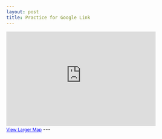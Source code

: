 ```yaml
---
layout: post
title: Practice for Google Link
---
```

<iframe width="395" height="250" frameborder="0" scrolling="no" marginheight="0" marginwidth="0" src="https://maps.google.com/maps?f=q&amp;source=s_q&amp;hl=en&amp;geocode=&amp;q=Charlottesville&amp;aq=&amp;ll=38.0293 N,78.4767 W&amp;ie=UTF8&amp;hq=&amp;hnear=Charlottesv ille,+Charlottesville+City,+United+States&amp;t=m&amp;ll=38.0293 N,78.4767 W&amp;spn=0.048164,0.135612&amp;z=12&amp;iwloc=A&amp;output=embed"></iframe><br /><small><a href="https://maps.google.co.uk/maps?f=q&amp;source=embed&amp;hl=en&amp;geocode=&amp;q=glasgow&amp;aq=&amp;sll=55.988706,-4.578927&amp;sspn=0.038696,0.132093&amp;ie=UTF8&amp;hq=&amp;hnear=Charlottesville&amp;t=m&amp;ll=55.864331,-4.251709&amp;spn=0.048164,0.135612&amp;z=12&amp;iwloc=A" style="color:#0000FF;text-align:left">View Larger Map</a></small>
---
